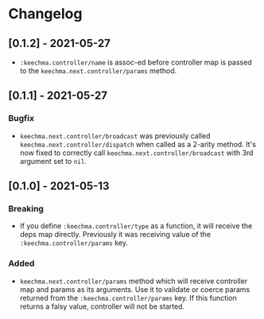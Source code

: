 # Changelog

## [0.1.2] - 2021-05-27

- `:keechma.controller/name` is assoc-ed before controller map is passed to the `keechma.next.controller/params` method.

## [0.1.1] - 2021-05-27

### Bugfix

- `keechma.next.controller/broadcast` was previously called `keechma.next.controller/dispatch` when called as a 2-arity method. It's now fixed to correctly call `keechma.next.controller/broadcast` with 3rd argument set to `nil`.

## [0.1.0] - 2021-05-13

### Breaking

- If you define `:keechma.controller/type` as a function, it will receive the deps map directly. Previously it was receiving value of the `:keechma.controller/params` key.

### Added

- `keechma.next.controller/params` method which will receive controller map and params as its arguments. Use it to validate or coerce params returned from the `:keechma.controller/params` key. If this function returns a falsy value, controller will not be started.
